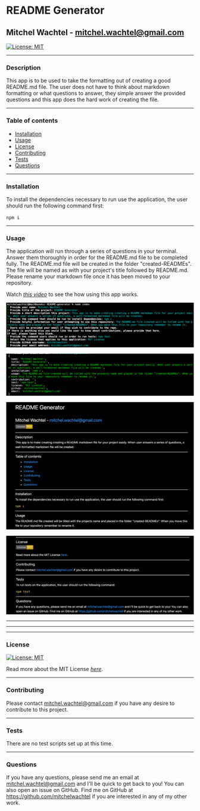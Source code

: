 # README Generator
## Mitchel Wachtel - mitchel.wachtel@gmail.com

[![License: MIT](https://img.shields.io/badge/License-MIT-yellow.svg)](https://opensource.org/licenses/MIT)

---
### Description
This app is to be used to take the formatting out of creating a good README.md file. The user does not have to think about markdown formatting or what questions to answer, they simple answer the provided questions and this app does the hard work of creating the file.

---
### Table of contents
* [Installation](#installation)
* [Usage](#usage)
* [License](#license)
* [Contributing](#contributing)
* [Tests](#tests)
* [Questions](#questions)
---

### Installation
To install the dependencies necessary to run use the application, the user should run the following command first:

`npm i`

---
### Usage
The application will run through a series of questions in your terminal. Answer them thoroughly in order for the README.md file to be completed fully. The README.md file will be created in the folder "created-READMEs". The file will be named as with your project's title followed by README.md. Please rename your markdown file once it has been moved to your repository. 

Watch *[this video](https://youtu.be/azwPOmFgYhM)* to see the how using this app works.

![Input examples](./assets/images/inputs.png)

![Console Response](./assets/images/console-response.png)

![generated markdown pt1](./assets/images/md1.png)

![generated markdown pt2](./assets/images/md2.png)

---
---
---
### License

[![License: MIT](https://img.shields.io/badge/License-MIT-yellow.svg)](https://opensource.org/licenses/MIT)

Read more about the MIT License *[here](https://opensource.org/licenses/MIT)*.

---
### Contributing
Please contact mitchel.wachtel@gmail.com if you have any desire to contribute to this project.

---
### Tests

There are no test scripts set up at this time.

---
### Questions
If you have any questions, please send me an email at mitchel.wachtel@gmail.com and I'll be quick to get back to you! You can also open an issue on GitHub. Find me on GitHub at https://github.com/mitchelwachtel if you are interested in any of my other work.



